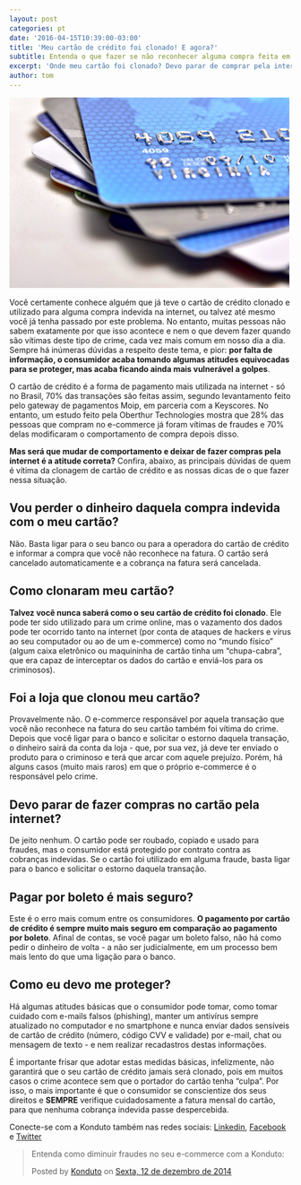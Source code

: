 ```yaml
---
layout: post
categories: pt
date: '2016-04-15T10:39:00-03:00'
title: 'Meu cartão de crédito foi clonado! E agora?'
subtitle: Entenda o que fazer se não reconhecer alguma compra feita em seu cartão de crédito
excerpt: 'Onde meu cartão foi clonado? Devo parar de comprar pela internet?'
author: tom
---
```


![cards](/images/160415-cards.png)

Você certamente conhece alguém que já teve o cartão de crédito clonado e utilizado para alguma compra indevida na internet, ou talvez até mesmo você já tenha passado por este problema. No entanto, muitas pessoas não sabem exatamente por que isso acontece e nem o que devem fazer quando são vítimas deste tipo de crime, cada vez mais comum em nosso dia a dia. Sempre há inúmeras dúvidas a respeito deste tema, e pior: **por falta de informação, o consumidor acaba tomando algumas atitudes equivocadas para se proteger, mas acaba ficando ainda mais vulnerável a golpes**.

O cartão de crédito é a forma de pagamento mais utilizada na internet - só no Brasil, 70% das transações são feitas assim, segundo levantamento feito pelo gateway de pagamentos Moip, em parceria com a Keyscores. No entanto, um estudo feito pela Oberthur Technologies mostra que 28% das pessoas que compram no e-commerce já foram vítimas de fraudes e 70% delas modificaram o comportamento de compra depois disso.

**Mas será que mudar de comportamento e deixar de fazer compras pela internet é a atitude correta?** Confira, abaixo, as principais dúvidas de quem é vítima da clonagem de cartão de crédito e as nossas dicas de o que fazer nessa situação.

## Vou perder o dinheiro daquela compra indevida com o meu cartão?

Não. Basta ligar para o seu banco ou para a operadora do cartão de crédito e informar a compra que você não reconhece na fatura. O cartão será cancelado automaticamente e a cobrança na fatura será cancelada.

## Como clonaram meu cartão?

**Talvez você nunca saberá como o seu cartão de crédito foi clonado**. Ele pode ter sido utilizado para um crime online, mas o vazamento dos dados pode ter ocorrido tanto na internet (por conta de ataques de hackers e vírus ao seu computador ou ao de um e-commerce) como no “mundo físico” (algum caixa eletrônico ou maquininha de cartão tinha um “chupa-cabra”, que era capaz de interceptar os dados do cartão e enviá-los para os criminosos). 

## Foi a loja que clonou meu cartão?

Provavelmente não. O e-commerce responsável por aquela transação que você não reconhece na fatura do seu cartão também foi vítima do crime. Depois que você ligar para o banco e solicitar o estorno daquela transação, o dinheiro sairá da conta da loja - que, por sua vez, já deve ter enviado o produto para o criminoso e terá que arcar com aquele prejuízo. Porém, há alguns casos (muito mais raros) em que o próprio e-commerce é o responsável pelo crime.

## Devo parar de fazer compras no cartão pela internet?

De jeito nenhum. O cartão pode ser roubado, copiado e usado para fraudes, mas o consumidor está protegido por contrato contra as cobranças indevidas. Se o cartão foi utilizado em alguma fraude, basta ligar para o banco e solicitar o estorno daquela transação. 

## Pagar por boleto é mais seguro?

Este é o erro mais comum entre os consumidores. **O pagamento por cartão de crédito é sempre muito mais seguro em comparação ao pagamento por boleto**. Afinal de contas, se você pagar um boleto falso, não há como pedir o dinheiro de volta - a não ser judicialmente, em um processo bem mais lento do que uma ligação para o banco.

## Como eu devo me proteger?

Há algumas atitudes básicas que o consumidor pode tomar, como tomar cuidado com e-mails falsos (phishing), manter um antivírus sempre atualizado no computador e no smartphone e nunca enviar dados sensíveis de cartão de crédito (número, código CVV e validade) por e-mail, chat ou mensagem de texto - e nem realizar recadastros destas informações.

É importante frisar que adotar estas medidas básicas, infelizmente, não garantirá que o seu cartão de crédito jamais será clonado, pois em muitos casos o crime acontece sem que o portador do cartão tenha “culpa”. Por isso, o mais importante é que o consumidor se conscientize dos seus direitos e **SEMPRE** verifique cuidadosamente a fatura mensal do cartão, para que nenhuma cobrança indevida passe despercebida.

Conecte-se com a Konduto também nas redes sociais: [Linkedin](https://www.linkedin.com/company/konduto), [Facebook](https://www.facebook.com/konduto) e [Twitter](https://twitter.com/KondutoBR)  

<div id="fb-root"></div><script>(function(d, s, id) {  var js, fjs = d.getElementsByTagName(s)[0];  if (d.getElementById(id)) return;  js = d.createElement(s); js.id = id;  js.src = "//connect.facebook.net/pt_BR/sdk.js#xfbml=1&version=v2.3";  fjs.parentNode.insertBefore(js, fjs);}(document, 'script', 'facebook-jssdk'));</script><div class="fb-post" data-href="https://www.facebook.com/konduto/videos/613187352119217/" data-width="650"><div class="fb-xfbml-parse-ignore"><blockquote cite="https://www.facebook.com/konduto/videos/613187352119217/"><p>Entenda como diminuir fraudes no seu e-commerce com a Konduto:</p>Posted by <a href="https://www.facebook.com/konduto/">Konduto</a> on&nbsp;<a href="https://www.facebook.com/konduto/videos/613187352119217/">Sexta, 12 de dezembro de 2014</a></blockquote></div></div>

